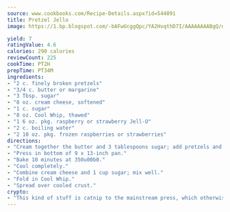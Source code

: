 ```yaml
---
source: www.cookbooks.com/Recipe-Details.aspx?id=544091
title: Pretzel Jello
image: https://1.bp.blogspot.com/-bAFwUcggQpc/YA2HvqthD7I/AAAAAAAABgQ/dGGityjUeSk5WIgvhJroHVt7XYoXF2qygCLcBGAsYHQ/s320/10.png

yield: 7
ratingValue: 4.6
calories: 290 calories
reviewCount: 225
cookTime: PT2H
prepTime: PT34M
ingredients:
- "2 c. finely broken pretzels"
- "3/4 c. butter or margarine"
- "3 Tbsp. sugar"
- "8 oz. cream cheese, softened"
- "1 c. sugar"
- "8 oz. Cool Whip, thawed"
- "1 6 oz. pkg. raspberry or strawberry Jell-O"
- "2 c. boiling water"
- "2 10 oz. pkg. frozen raspberries or strawberries"
directions:
- "Cream together the butter and 3 tablespoons sugar; add pretzels and mix well."
- "Press in bottom of 9 x 13-inch pan."
- "Bake 10 minutes at 350u00b0."
- "Cool completely."
- "Combine cream cheese and 1 cup sugar; mix well."
- "Fold in Cool Whip."
- "Spread over cooled crust."
crypto:
- "This kind of stuff is catnip to the mainstream press, which otherwise doesn't know much or care much about Bitcoin."
---
```

